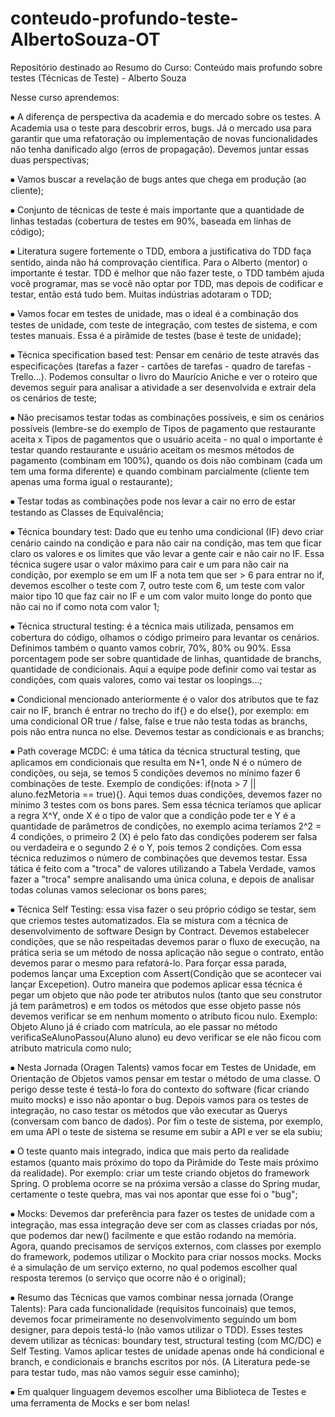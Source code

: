 # conteudo-profundo-teste-AlbertoSouza-OT
Repositório destinado ao Resumo do Curso: Conteúdo mais profundo sobre testes (Técnicas de Teste) - Alberto Souza

Nesse curso aprendemos:

⦁	A diferença de perspectiva da academia e do mercado sobre os testes. A Academia usa o teste para descobrir erros, bugs. Já o mercado usa para garantir que uma refatoração ou implementação de novas funcionalidades não tenha danificado algo (erros de propagação). Devemos juntar essas duas perspectivas;

⦁	Vamos buscar a revelação de bugs antes que chega em produção (ao cliente);

⦁	Conjunto de técnicas de teste é mais importante que a quantidade de linhas testadas (cobertura de testes em 90%, baseada em linhas de código);

⦁	Literatura sugere fortemente o TDD, embora a justificativa do TDD faça sentido, ainda não há comprovação científica. Para o Alberto (mentor) o importante é testar. TDD é melhor que não fazer teste, o TDD também ajuda você programar, mas se você não optar por TDD, mas depois de codificar e testar, então está tudo bem. Muitas indústrias adotaram o TDD;

⦁	Vamos focar em testes de unidade, mas o ideal é a combinação dos testes de unidade, com teste de integração, com testes de sistema, e com testes manuais. Essa é a pirâmide de testes (base é teste de unidade);

⦁	Técnica specification based test: Pensar em cenário de teste através das especificações (tarefas a fazer - cartões de tarefas - quadro de tarefas - Trello...). Podemos consultar o livro do Maurício Aniche e ver o roteiro que devemos seguir para analisar a atividade a ser desenvolvida e extrair dela os cenários de teste;

⦁	Não precisamos testar todas as combinações possíveis, e sim os cenários possíveis (lembre-se do exemplo de Tipos de pagamento que restaurante aceita x Tipos de pagamentos que o usuário aceita - no qual o importante é testar quando restaurante e usuário aceitam os mesmos métodos de pagamento (combinam em 100%), quando os dois não combinam (cada um tem uma forma diferente) e quando combinam parcialmente (cliente tem apenas uma forma igual o restaurante);

⦁	Testar todas as combinações pode nos levar a cair no erro de estar testando as Classes de Equivalência;

⦁	Técnica boundary test: Dado que eu tenho uma condicional (IF) devo criar cenário caindo na condição e para não cair na condição, mas tem que ficar claro os valores e os limites que vão levar a gente cair e não cair no IF. Essa técnica sugere usar o valor máximo para cair e um para não cair na condição, por exemplo se em um IF a nota tem que ser > 6 para entrar no if, devemos escolher o teste com 7, outro teste com  6, um teste com  valor maior tipo 10 que faz cair no IF e um com valor muito longe do ponto que não cai no if como nota com valor 1;

⦁	Técnica structural testing: é a técnica mais utilizada, pensamos em cobertura do código, olhamos o código primeiro para levantar os cenários. Definimos também o quanto vamos cobrir, 70%, 80% ou 90%. Essa porcentagem pode ser sobre quantidade de linhas, quantidade de branchs, quantidade de condicionais. Aqui a equipe pode definir como vai testar as condições, com quais valores, como vai testar os loopings...;

⦁	Condicional mencionado anteriormente é o valor dos atributos que te faz cair no IF, branch é entrar no trecho do if{} e do else{}, por exemplo: em uma condicional OR true / false, false e true não testa todas as branchs, pois não entra nunca no else. Devemos testar as condicionais e as branchs;

⦁	Path coverage MCDC: é uma tática da técnica structural testing, que aplicamos em condicionais que resulta em N+1, onde N é o número de condições, ou seja, se temos 5 condições devemos no mínimo fazer 6 combinações de teste. 
	Exemplo de condições: if(nota > 7 || aluno.fezMetoria == true){}. Aqui temos duas condições, devemos fazer no mínimo 3 testes com os bons pares.
	Sem essa técnica teríamos que aplicar a regra X^Y, onde X é o tipo de valor que a condição pode ter e Y é a quantidade de parâmetros de condições, no exemplo acima teríamos 2^2 = 4 condições, o primeiro  2 (X) é pelo fato das condições poderem ser falsa ou verdadeira e o segundo 2 é o Y, pois temos 2 condições.
	Com essa técnica reduzimos o número de combinações que devemos testar.
	Essa tática é feito com a "troca" de valores utilizando a Tabela Verdade, vamos fazer a "troca" sempre analisando uma única coluna, e depois de analisar todas colunas vamos selecionar os bons pares;

⦁	Técnica Self Testing: essa visa fazer o seu próprio código se testar, sem que criemos testes automatizados. Ela se mistura com a técnica de desenvolvimento de software Design by Contract. Devemos estabelecer condições, que se não respeitadas devemos parar o fluxo de execução, na prática seria se um método de nossa aplicação não segue o contrato, então devemos parar o mesmo para refatorá-lo. Para forçar essa parada, podemos lançar uma Exception com Assert(Condição que se acontecer vai lançar Excepetion).
	Outro maneira que podemos aplicar essa técnica é pegar um objeto que não pode ter atributos nulos (tanto que seu construtor já tem 	parâmetros) e em todos os métodos que esse objeto passe nós devemos verificar se em nenhum momento o atributo ficou nulo. 	Exemplo: Objeto Aluno já é criado com matrícula, ao ele passar no método verificaSeAlunoPassou(Aluno aluno) eu devo verificar se ele não ficou com atributo matricula como nulo;

⦁	Nesta Jornada (Oragen Talents) vamos focar em Testes de Unidade, em Orientação de Objetos vamos pensar em testar o método de uma classe. O perigo desse teste é testá-lo fora do contexto do software (ficar criando muito mocks) e isso não apontar o bug. Depois vamos para os testes de integração, no caso testar os métodos que vão executar as Querys (conversam com banco de dados). Por fim o teste de sistema, por exemplo, em uma API o teste de sistema se resume em subir a API e ver se ela subiu;

⦁	O teste quanto mais integrado, indica que mais perto da realidade estamos (quanto mais próximo do topo da Pirâmide do Teste mais próximo da realidade). Por exemplo: criar um teste criando objetos do framework Spring. O problema ocorre se na próxima versão a classe do Spring mudar, certamente o teste quebra, mas vai nos apontar que esse foi o "bug";

⦁	Mocks: Devemos dar preferência para fazer os testes de unidade com a integração, mas essa integração deve ser com as classes criadas por nós, que podemos dar new() facilmente e que estão rodando na memória. Agora, quando precisamos de serviços externos, com classes por exemplo do framework, podemos utilizar o Mockito para criar nossos mocks. Mocks é a simulação de um serviço externo, no qual podemos escolher qual resposta teremos (o serviço que ocorre não é o original);

⦁	Resumo das Técnicas que vamos combinar nessa jornada (Orange Talents): Para cada funcionalidade (requisitos funcoinais) que temos, devemos focar primeiramente no desenvolvimento seguindo um bom designer, para depois testá-lo (não vamos utilizar o TDD). Esses testes devem utilizar as técnicas: boundary test, structural testing (com MC/DC) e Self Testing. Vamos aplicar testes de unidade apenas onde há condicional e branch, e condicionais e branchs escritos por nós. (A Literatura pede-se para testar tudo, mas não vamos seguir esse caminho);

⦁	Em qualquer linguagem devemos escolher uma Biblioteca de Testes e uma ferramenta de Mocks e ser bom nelas!
